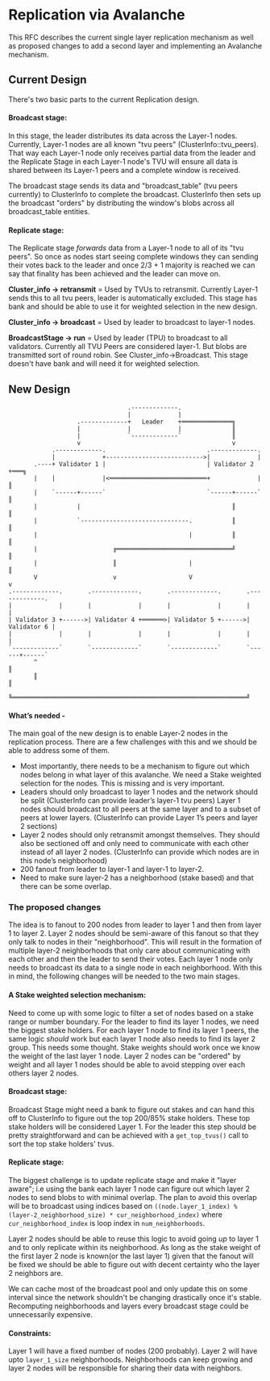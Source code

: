 # Replication via Avalanche 

This RFC describes the current single layer replication mechanism as well as proposed changes to add a second layer and implementing an Avalanche mechanism.

## Current Design
There's two basic parts to the current Replication design. 

#### Broadcast stage:
In this stage, the leader distributes its data across the Layer-1 nodes. Currently, Layer-1 nodes are all known "tvu peers" (ClusterInfo::tvu_peers). 
That way each Layer-1 node only receives partial data from the leader and the Replicate Stage in each Layer-1 node's TVU will ensure all data is shared between its Layer-1 peers 
and a complete window is received.   

The broadcast stage sends its data and "broadcast_table" (tvu peers currently) to ClusterInfo to complete the broadcast. ClusterInfo then 
sets up the broadcast "orders" by distributing the window's blobs across all broadcast_table entities. 

#### Replicate stage:  
The Replicate stage *forwards* data from a Layer-1 node to all of its "tvu peers". So once as nodes start seeing complete windows they can sending their votes back to the leader and once 2/3 + 1 majority is 
reached we can say that finality has been achieved and the leader can move on.

**Cluster_info -> retransmit** = Used by TVUs to retransmit. Currently Layer-1 sends this to all tvu peers, leader is automatically excluded. This stage has bank and should be able to use it for weighted selection in the new design.

**Cluster_info -> broadcast** = Used by leader to broadcast to layer-1 nodes. 

**BroadcastStage -> run** = Used by leader (TPU) to broadcast to all validators. Currently all TVU Peers are considered layer-1. But blobs are transmitted sort of round robin. See Cluster_info->Broadcast. This stage doesn't have bank and will need it for weighted selection.


## New Design

                                     .-------------.
                                     |             |
                       .-------------+   Leader    +══════════════╗
                       |             |             |              ║
                       |             `-------------`              ║
                       v                                          v
                .-------------.                            .-------------.
                |             +--------------------------->|             |
           .----+ Validator 1 |                            | Validator 2 +═══╗
           |    |             |<═══════════════════════════+             |   ║
           |    `------+------`                            `------+------`   ║
           |           |                                          ║          ║
           |           `------------------------------.           ║          ║
           |                                          |           ║          ║
           |                     ╔════════════════════════════════╝          ║
           |                     ║                    |                      ║
           V                     v                    V                      v
    .-------------.       .-------------.       .-------------.       .-------------.
    |             |       |             |       |             |       |             |
    | Validator 3 +------>| Validator 4 +══════>| Validator 5 +------>| Validator 6 |
    |             |       |             |       |             |       |             |
    `-------------`       `-------------`       `-------------`       `------+------`
           ^                                                                 ║
           ║                                                                 ║
           ╚═════════════════════════════════════════════════════════════════╝

#### What’s needed -
The main goal of the new design is to enable Layer-2 nodes in the replication process. There are a few challenges with this and we should be able 
to address some of them.  

* Most importantly, there needs to be a mechanism to figure out which nodes belong in what layer of this avalanche. We need a Stake weighted selection for the nodes. This is missing and is very important. 
* Leaders should only broadcast to layer 1 nodes and the network should be split (ClusterInfo can provide leader’s layer-1 tvu peers) 
Layer 1 nodes should broadcast to all peers at the same layer and to a subset of peers at lower layers. 
(ClusterInfo can provide Layer 1’s peers and layer 2 sections)
* Layer 2 nodes should only retransmit amongst themselves. They should also be sectioned off and only need to communicate with each other instead of all layer 2 nodes. 
(ClusterInfo can provide which nodes are in this node’s neighborhood)
* 200 fanout from leader to layer-1 and layer-1 to layer-2.
* Need to make sure layer-2 has a neighborhood (stake based) and that there can be some overlap. 


### The proposed changes
The idea is to fanout to 200 nodes from leader to layer 1 and then from layer 1 to layer 2. Layer 2 nodes should be semi-aware of this fanout so that they only talk to nodes in their "neighborhood". 
This will result in the formation of multiple layer-2 neighborhoods that only care about communicating with each other and then the leader to send their votes. 
Each layer 1 node only needs to broadcast its data to a single node in each neighborhood. With this in mind, the following changes will be needed to the two main stages.

#### A Stake weighted selection mechanism:
Need to come up with some logic to filter a set of nodes based on a stake range or number boundary. For the leader to find its layer 1 nodes, we need the biggest stake holders. 
For each layer 1 node to find its layer 1 peers, the same logic *should* work but each layer 1 node also needs to find its layer 2 group. This needs some thought.
Stake weights should work once we know the weight of the last layer 1 node. Layer 2 nodes can be "ordered" by weight and all layer 1 nodes should be able to avoid stepping over each others layer 2 nodes.    
 
#### Broadcast stage:
Broadcast Stage might need a bank to figure out stakes and can hand this off to ClusterInfo to figure out the top 200/85% stake holders. 
These top stake holders will be considered Layer 1. For the leader this step should be pretty straightforward and can be achieved with a `get_top_tvus()` call to sort the top stake holders' tvus. 

#### Replicate stage:  
The biggest challenge is to update replicate stage and make it "layer aware"; i.e using the bank each layer 1 node can figure out which layer 2 nodes to send blobs to with minimal overlap. 
The plan to avoid this overlap
will be to broadcast using indices based on `((node.layer_1_index) % (layer-2_neighborhood_size) * cur_neighborhood_index)` where `cur_neighborhood_index` is loop index in `num_neighborhoods`.

Layer 2 nodes should be able to reuse this logic to avoid going *up* to layer 1 and to only replicate within its neighborhood.
As long as the stake weight of the first layer 2 node is known(or the last layer 1) given that the fanout will be fixed we should be able to figure out with decent certainty who the layer 2 neighbors are.
   

We can cache most of the broadcast pool and only update this on some interval since the network shouldn't be changing drastically once it's stable. Recomputing neighborhoods and layers every broadcast stage could be 
unnecessarily expensive. 

#### Constraints: 
Layer 1 will have a fixed number of nodes (200 probably). Layer 2 will have upto `layer_1_size` neighborhoods. Neighborhoods can keep growing 
and layer 2 nodes will be responsible for sharing their data with neighbors.
   
